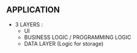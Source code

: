  ## APPLICATION

 - 3 LAYERS : 
    - UI 
    - BUSINESS LOGIC / PROGRAMMING LOGIC
    - DATA LAYER (Logic for storage)